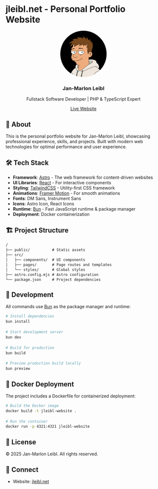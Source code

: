 # jleibl.net - Personal Portfolio Website

<div align="center">
  <img src="public/profile-image-futu-style.jpg" alt="Jan-Marlon Leibl" width="150" style="border-radius: 50%;" />
  <h3>Jan-Marlon Leibl</h3>
  <p>Fullstack Software Developer | PHP & TypeScript Expert</p>
  <a href="https://jleibl.net" target="_blank">Live Website</a>
</div>

## 🚀 About

This is the personal portfolio website for Jan-Marlon Leibl, showcasing professional experience, skills, and projects. Built with modern web technologies for optimal performance and user experience.

## 🛠️ Tech Stack

- **Framework**: [Astro](https://astro.build) - The web framework for content-driven websites
- **UI Libraries**: [React](https://react.dev) - For interactive components
- **Styling**: [TailwindCSS](https://tailwindcss.com) - Utility-first CSS framework
- **Animations**: [Framer Motion](https://www.framer.com/motion/) - For smooth animations
- **Fonts**: DM Sans, Instrument Sans
- **Icons**: Astro Icon, React Icons
- **Runtime**: [Bun](https://bun.sh) - Fast JavaScript runtime & package manager
- **Deployment**: Docker containerization

## 🏗️ Project Structure

```
/
├── public/          # Static assets
├── src/
│   ├── components/  # UI components
│   ├── pages/       # Page routes and templates
│   └── styles/      # Global styles
├── astro.config.mjs # Astro configuration
└── package.json     # Project dependencies
```

## 🧞 Development

All commands use [Bun](https://bun.sh) as the package manager and runtime:

```bash
# Install dependencies
bun install

# Start development server
bun dev

# Build for production
bun build

# Preview production build locally
bun preview
```

## 🐳 Docker Deployment

The project includes a Dockerfile for containerized deployment:

```bash
# Build the Docker image
docker build -t jleibl-website .

# Run the container
docker run -p 4321:4321 jleibl-website
```

## 📝 License

© 2025 Jan-Marlon Leibl. All rights reserved.

## 🔗 Connect

- Website: [jleibl.net](https://jleibl.net)
